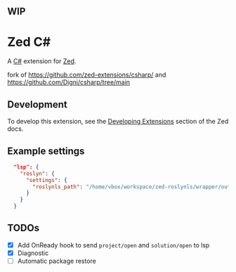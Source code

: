 WIP
---

# Zed C#

A [C#](https://learn.microsoft.com/en-us/dotnet/csharp/) extension for [Zed](https://zed.dev).

fork of https://github.com/zed-extensions/csharp/ and https://github.com/Digni/csharp/tree/main

## Development

To develop this extension, see the [Developing Extensions](https://zed.dev/docs/extensions/developing-extensions) section of the Zed docs.

## Example settings

```json
  "lsp": {
    "roslyn": {
      "settings": {
        "roslynls_path": "/home/vbox/workspace/zed-roslynls/wrapper/output/roslynls"
      }
    }
  }
```

## TODOs
- [x] Add OnReady hook to send `project/open` and `solution/open` to lsp
- [x] Diagnostic
- [ ] Automatic package restore
